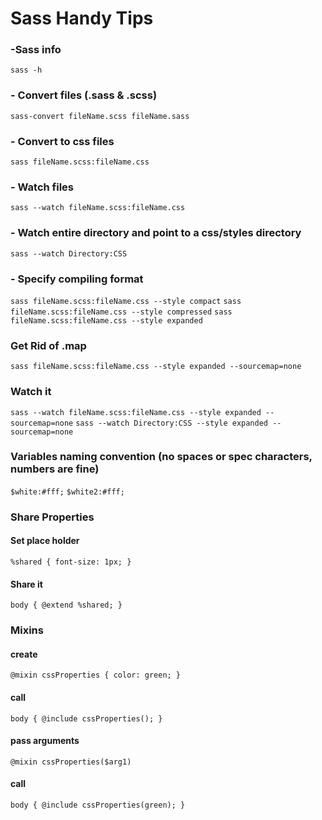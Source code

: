 # Sass Handy Tips

### -Sass info
`sass -h`
### - Convert files (.sass & .scss)
`sass-convert fileName.scss fileName.sass`

### - Convert to css files
`sass fileName.scss:fileName.css`

### - Watch files
`sass --watch fileName.scss:fileName.css`

### - Watch entire directory and point to a css/styles directory
`sass --watch Directory:CSS`

### - Specify compiling format 
`sass fileName.scss:fileName.css --style compact`
`sass fileName.scss:fileName.css --style compressed`
`sass fileName.scss:fileName.css --style expanded`

### Get Rid of .map 
`sass fileName.scss:fileName.css --style expanded --sourcemap=none`

### Watch it
`sass --watch fileName.scss:fileName.css --style expanded --sourcemap=none`
`sass --watch Directory:CSS --style expanded --sourcemap=none`

### Variables naming convention (no spaces or spec characters, numbers are fine)
`$white:#fff;`
`$white2:#fff;`

### Share Properties
#### Set place holder
``%shared {
    font-size: 1px;
}``

#### Share it
``
body {
@extend %shared;
}
``

### Mixins
#### create
`@mixin cssProperties {
color: green;
}`
#### call 
``body {
    @include cssProperties();
}
``
#### pass arguments
`@mixin cssProperties($arg1)`
#### call 
``body {
    @include cssProperties(green);
}
``

